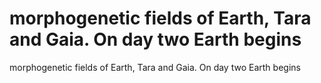 # morphogenetic fields of Earth, Tara and Gaia. On day two Earth begins

morphogenetic fields of Earth, Tara and Gaia. On day two Earth begins